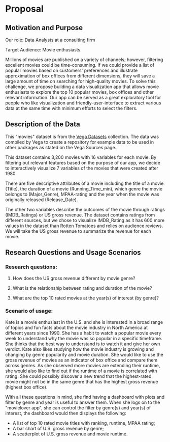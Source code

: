 # Proposal

## Motivation and Purpose

Our role: Data Analysts at a consulting firm

Target Audience: Movie enthusiasts 

Millions of movies are published on a variety of channels; however, filtering excellent movies could be time-consuming. If we could provide a list of popular movies based on customers' preferences and illustrate approximation of box offices from different dimensions, they will save a large amount of time on searching for high-quality movies. To solve this challenge, we propose building a data visualization app that allows movie enthusiasts to explore the top 10 popular movies, box offices and other relevant information. Our app can be served as a great exploratory tool for people who like visualization and friendly-user-interface to extract various data at the same time with minimum efforts to select the filters.

## Description of the Data

This "movies" dataset is from the [Vega Datasets][1] collection. The data was compiled by Vega to create a repository for example data to be used in other packages as stated on the Vega Sources page.


This dataset contains 3,200 movies with 16 variables for each movie. By filtering out relevant features based on the purpose of our app, we decide to interactively visualize 7 variables of the movies that were created after 1980.


There are five descriptive attributes of a movie including the title of a movie (Title), the duration of a movie (Running_Time_min), which genre the movie belongs to (Major_Genre), MPAA-rating and the year when the movie was originally released (Release_Date).


The other two variables describe the outcomes of the movie through ratings (IMDB_Ratings) or US gross revenue. The dataset contains ratings from different sources, but we chose to visualize IMDB_Rating as it has 600 more values in the dataset than Rotten Tomatoes and relies on audience reviews. We will take the US gross revenue to summarize the revenue for each movie.

## Research Questions and Usage Scenarios
### Research questions:

1. How does the US gross revenue different by movie genre?

2. What is the relationship between rating and duration of the movie?

3. What are the top 10 rated movies at the year(s) of interest (by genre)? 
### Scenario of usage:

Kate is a movie enthusiast in the U.S. and she is interested in a broad range of topics and fun facts about the movie industry in North America at different years since 1990. She has a habit to watch a popular movie every week to understand why the movie was so popular in a specific timeframe. She thinks that the best way to understand is to watch it and give her own verdict. Kate also likes studying how the movie industry is growing and changing by genre popularity and movie duration. She would like to use the gross revenue of movies as an indicator of box office and compare them across genres. As she observed more movies are extending their runtime, she would also like to find out if the runtime of a movie is correlated with rating. She could possibly discover a new trend that the highest-rated movie might not be in the same genre that has the highest gross revenue (highest box office).

With all these questions in mind, she find having a dashboard with plots and filter by genre and year is useful to answer them. When she logs on to the "movielover app", she can control the filter by genre(s) and year(s) of interest, the dashboard would then displays the following: 

- A list of top 10 rated movie titles with ranking, runtime, MPAA rating;
- A bar chart of U.S. gross revenue by genre;
- A scatterplot of U.S. gross revenue and movie runtime. 


[1]: https://github.com/vega/vega-datasets

